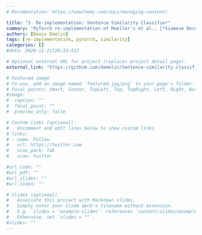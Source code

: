 ```yaml
---
# Documentation: https://wowchemy.com/docs/managing-content/

title: "3. Re-implementation: Sentence Similarity Classifier"
summary: "PyTorch re-implementation of Mueller's et al., [*Siamese Recurrent Architectures for Learning Sentence Similarity.*](https://dl.acm.org/doi/10.5555/3016100.3016291) (AAAI, 2016). Created as a practice exercise."
authors: [Denis Emelin]
tags: [re-implementation, pytorch, similarity]
categories: []
#date: 2020-11-21T20:33:41Z

# Optional external URL for project (replaces project detail page).
external_link: "https://github.com/demelin/Sentence-similarity-classifier-for-pyTorch"

# Featured image
# To use, add an image named `featured.jpg/png` to your page's folder.
# Focal points: Smart, Center, TopLeft, Top, TopRight, Left, Right, BottomLeft, Bottom, BottomRight.
#image:
#  caption: ""
#  focal_point: ""
#  preview_only: false

# Custom links (optional).
#   Uncomment and edit lines below to show custom links.
# links:
# - name: Follow
#   url: https://twitter.com
#   icon_pack: fab
#   icon: twitter

#url_code: ""
#url_pdf: ""
#url_slides: ""
#url_video: ""

# Slides (optional).
#   Associate this project with Markdown slides.
#   Simply enter your slide deck's filename without extension.
#   E.g. `slides = "example-slides"` references `content/slides/example-slides.md`.
#   Otherwise, set `slides = ""`.
#slides: ""
---
```

